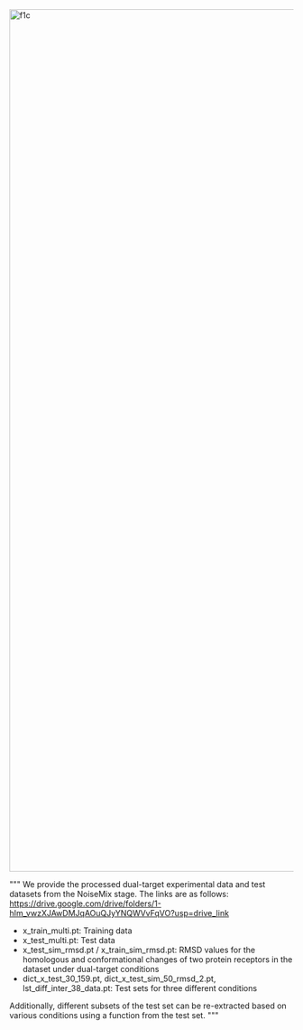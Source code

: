 <img width="1527" alt="f1c" src="https://github.com/user-attachments/assets/9e48e8a3-9bc4-4091-b6e7-854d9e8a0af4" />

"""
We provide the processed dual-target experimental data and test datasets from the NoiseMix stage. 
The links are as follows:
https://drive.google.com/drive/folders/1-hIm_vwzXJAwDMJqAOuQJyYNQWVvFqVO?usp=drive_link

- x_train_multi.pt: Training data
- x_test_multi.pt: Test data
- x_test_sim_rmsd.pt / x_train_sim_rmsd.pt: RMSD values for the homologous and conformational changes of two protein receptors in the dataset under dual-target conditions
- dict_x_test_30_159.pt, dict_x_test_sim_50_rmsd_2.pt, lst_diff_inter_38_data.pt: Test sets for three different conditions

Additionally, different subsets of the test set can be re-extracted based on various conditions using a function from the test set.
"""
